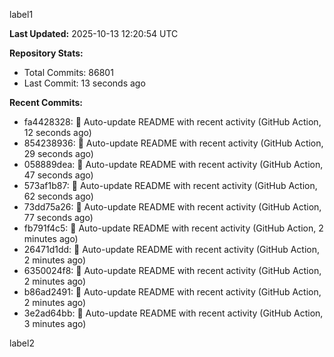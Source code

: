 
label1 
<!-- ACTIVITY_START -->
**Last Updated:** 2025-10-13 12:20:54 UTC

**Repository Stats:**
- Total Commits: 86801
- Last Commit: 13 seconds ago

**Recent Commits:**
- fa4428328: 🤖 Auto-update README with recent activity (GitHub Action, 12 seconds ago)
- 854238936: 🤖 Auto-update README with recent activity (GitHub Action, 29 seconds ago)
- 058889dea: 🤖 Auto-update README with recent activity (GitHub Action, 47 seconds ago)
- 573af1b87: 🤖 Auto-update README with recent activity (GitHub Action, 62 seconds ago)
- 73dd75a26: 🤖 Auto-update README with recent activity (GitHub Action, 77 seconds ago)
- fb791f4c5: 🤖 Auto-update README with recent activity (GitHub Action, 2 minutes ago)
- 26471d1dd: 🤖 Auto-update README with recent activity (GitHub Action, 2 minutes ago)
- 6350024f8: 🤖 Auto-update README with recent activity (GitHub Action, 2 minutes ago)
- b86ad2491: 🤖 Auto-update README with recent activity (GitHub Action, 2 minutes ago)
- 3e2ad64bb: 🤖 Auto-update README with recent activity (GitHub Action, 3 minutes ago)
<!-- ACTIVITY_END -->

label2

